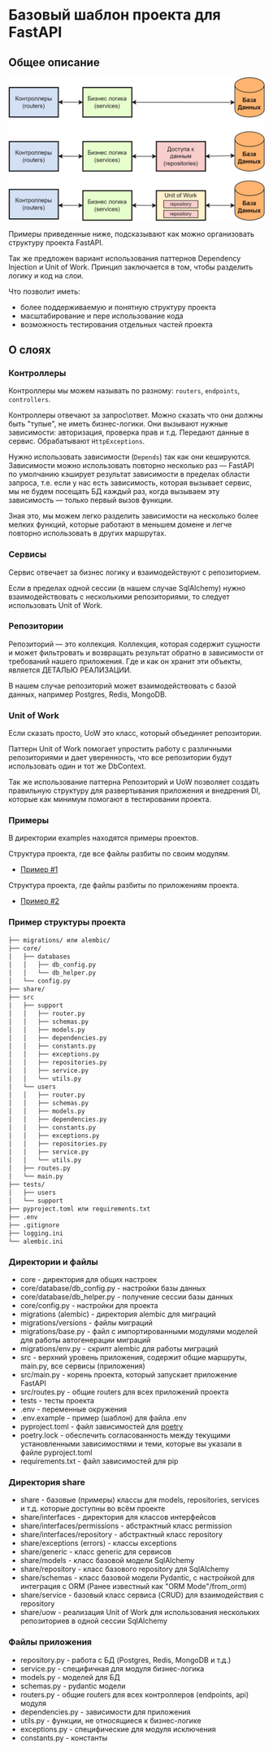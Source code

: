 # Базовый шаблон проекта для FastAPI

## Общее описание

<img src="/examples/uow.jpg"/>

Примеры приведенные ниже, подсказывают как можно организовать структуру проекта FastAPI.

Так же предложен вариант использования паттернов Dependency Injection и Unit of Work.
Принцип заключается в том, чтобы разделить логику и код на слои. 

Что позволит иметь:
- более поддерживаемую и понятную структуру проекта
- масштабирование и пере использование кода
- возможность тестирования отдельных частей проекта

## О слоях

### Контроллеры 
Контроллеры мы можем называть по разному: `routers`, `endpoints`, `controllers`.

Контроллеры отвечают за запрос\ответ. Можно сказать что они должны быть "тупые", не иметь бизнес-логики.
Они вызывают нужные зависимости: авторизация, проверка прав и т.д. Передают данные в сервис. Обрабатывают 
`HttpExceptions`.

Нужно использовать зависимости (`Depends`) так как они кешируются.
Зависимости можно использовать повторно несколько раз — FastAPI по 
умолчанию кэширует результат зависимости в пределах области запроса, т.е. если у нас есть зависимость, 
которая вызывает сервис, мы не будем посещать БД каждый раз, когда вызываем эту 
зависимость — только первый вызов функции.

Зная это, мы можем легко разделить зависимости на несколько более мелких функций, которые работают в 
меньшем домене и легче повторно использовать в других маршрутах.

### Сервисы
Сервис отвечает за бизнес логику и взаимодействуют с репозиторием.

Если в пределах одной сессии (в нашем случае SqlAlchemy) нужно взаимодействовать с несколькими репозиториями, то
следует использовать Unit of Work.

### Репозитории
Репозиторий — это коллекция. Коллекция, которая содержит сущности и может фильтровать и возвращать
результат обратно в зависимости от требований нашего приложения. Где и как он хранит эти объекты, 
является ДЕТАЛЬЮ РЕАЛИЗАЦИИ.

В нашем случае репозиторий может взаимодействовать с базой данных, например Postgres, Redis, MongoDB.

### Unit of Work
Если сказать просто, UoW это класс, который объединяет репозитории.

Паттерн Unit of Work помогает упростить работу с различными репозиториями и дает уверенность, что все 
репозитории будут использовать один и тот же DbContext.

Так же использование паттерна Репозиторий и UoW позволяет создать правильную структуру для развертывания 
приложения и внедрения DI, которые как минимум помогают в тестировании проекта.

### Примеры
В директории examples находятся примеры проектов.

Структура проекта, где все файлы разбиты по своим модулям. 
- [Пример #1](./examples/app_support)

Структура проекта, где файлы разбиты по приложениям проекта. 
- [Пример #2](./examples/app_support_2)

### Пример структуры проекта
```
├── migrations/ или alembic/
├── core/
│   ├── databases
│   │   ├── db_config.py
│   │   └── db_helper.py
│   └── config.py
├── share/ 
├── src
│   ├── support
│   │   ├── router.py
│   │   ├── schemas.py
│   │   ├── models.py
│   │   ├── dependencies.py
│   │   ├── constants.py
│   │   ├── exceptions.py
│   │   ├── repositories.py
│   │   ├── service.py
│   │   └── utils.py
│   └── users
│   │   ├── router.py
│   │   ├── schemas.py
│   │   ├── models.py
│   │   ├── dependencies.py
│   │   ├── constants.py
│   │   ├── exceptions.py
│   │   ├── repositories.py
│   │   ├── service.py
│   │   └── utils.py
│   ├── routes.py
│   └── main.py
├── tests/
│   ├── users
│   └── support
├── pyproject.toml или requirements.txt
├── .env
├── .gitignore
├── logging.ini
└── alembic.ini
```

### Директории и файлы

- core - директория для общих настроек
- core/database/db_config.py - настройки базы данных
- core/database/db_helper.py - получение сессии базы данных
- core/config.py - настройки для проекта
- migrations (alembic) - директория alembic для миграций
- migrations/versions - файлы миграций
- migrations/base.py - файл с импортированными модулями моделей для работы автогенерации миграций
- migrations/env.py - скрипт alembic для работы миграций
- src - верхний уровень приложения, содержит общие маршруты, main.py, все сервисы (приложения)
- src/main.py - корень проекта, который запускает приложение FastAPI
- src/routes.py - общие routers для всех приложений проекта
- tests - тесты проекта
- .env - переменные окружения
- .env.example - пример (шаблон) для файла .env
- pyproject.toml - файл зависимостей для [poetry](https://python-poetry.org/docs/)
- poetry.lock - обеспечить согласованность между текущими установленными зависимостями и 
теми, которые вы указали в файле pyproject.toml
- requirements.txt - файл зависимостей для pip

### Директория share
- share - базовые (примеры) классы для models, repositories, services и т.д. которые доступны
во всём проекте
- share/interfaces - директория для классов интерфейсов
- share/interfaces/permissions - абстрактный класс permission
- share/interfaces/repository - абстрактный класс repository
- share/exceptions (errors) - классы exceptions
- share/generic - класс generic для сервисов
- share/models - класс базовой модели SqlAlchemy
- share/repository - класс базового repository для SqlAlchemy
- share/schemas - класс базовой модели Pydantic, с настройкой для интеграция с ORM (Ранее известный 
как "ORM Mode"/from_orm)
- share/service - базовый класс сервиса (CRUD) для взаимодействия с repository
- share/uow - реализация Unit of Work для использования нескольких репозиториев в одной сессии SqlAlchemy


### Файлы приложения

- repository.py - работа с БД (Postgres, Redis, MongoDB и т.д.)
- service.py - специфичная для модуля бизнес-логика
- models.py - моделей для БД
- schemas.py - pydantic модели
- routers.py - общие routers для всех контроллеров (endpoints, api) модуля
- dependencies.py - зависимости для приложения
- utils.py - функции, не относящиеся к бизнес-логике
- exceptions.py - специфические для модуля исключения
- constants.py - константы


